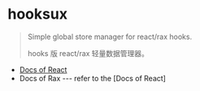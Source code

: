 # hooksux

> Simple global store manager for react/rax hooks.
>
> hooks 版 react/rax 轻量数据管理器。

* [Docs of React](https://github.com/ReAlign/hooksux/tree/master/packages/hooksux)
* Docs of Rax --- refer to the [Docs of React]
